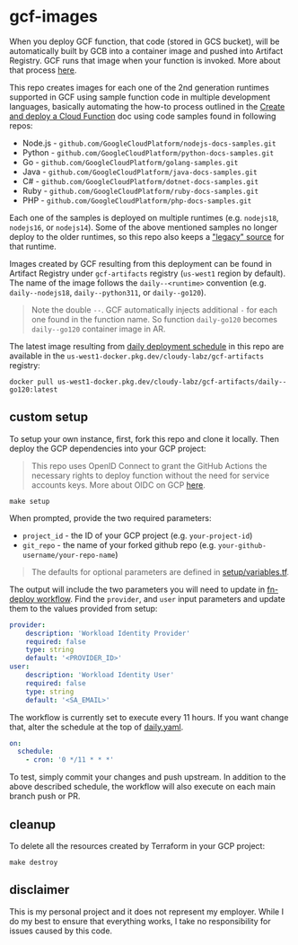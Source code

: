 # gcf-images

When you deploy GCF function, that code (stored in GCS bucket), will be automatically built by GCB into a container image and pushed into Artifact Registry. GCF runs that image when your function is invoked. More about that process [here](https://cloud.google.com/functions/docs/building).

This repo creates images for each one of the 2nd generation runtimes supported in GCF using sample function code in multiple development languages, basically automating the how-to process outlined in the [Create and deploy a Cloud Function](https://cloud.google.com/functions/docs/create-deploy-gcloud) doc using code samples found in following repos: 

* Node.js - `github.com/GoogleCloudPlatform/nodejs-docs-samples.git`
* Python  - `github.com/GoogleCloudPlatform/python-docs-samples.git`
* Go      - `github.com/GoogleCloudPlatform/golang-samples.git`
* Java    - `github.com/GoogleCloudPlatform/java-docs-samples.git`
* C#      - `github.com/GoogleCloudPlatform/dotnet-docs-samples.git`
* Ruby    - `github.com/GoogleCloudPlatform/ruby-docs-samples.git`
* PHP     - `github.com/GoogleCloudPlatform/php-docs-samples.git`

Each one of the samples is deployed on multiple runtimes (e.g. `nodejs18`, `nodejs16`, or `nodejs14`). Some of the above mentioned samples no longer deploy to the older runtimes, so this repo also keeps a ["legacy" source](./src) for that runtime.

Images created by GCF resulting from this deployment can be found in Artifact Registry under `gcf-artifacts` registry (`us-west1` region by default). The name of the image follows the `daily--<runtime>` convention (e.g. `daily--nodejs18`, `daily--python311`, or `daily--go120`).

> Note the double `--`. GCF automatically injects additional `-` for each one found in the function name. So function `daily-go120` becomes `daily--go120` container image in AR.

The latest image resulting from [daily deployment schedule](.github/workflows/daily.yaml) in this repo are available in the `us-west1-docker.pkg.dev/cloudy-labz/gcf-artifacts` registry:

```shell 
docker pull us-west1-docker.pkg.dev/cloudy-labz/gcf-artifacts/daily--go120:latest
```

## custom setup 

To setup your own instance, first, fork this repo and clone it locally. Then deploy the GCP dependencies into your GCP project: 

> This repo uses OpenID Connect to grant the GitHub Actions the necessary rights to deploy function without the need for service accounts keys. More about OIDC on GCP [here](https://cloud.google.com/identity-platform/docs/web/oidc). 


```shell
make setup
```

When prompted, provide the two required parameters: 

* `project_id` - the ID of your GCP project (e.g. `your-project-id`)
* `git_repo` - the name of your forked github repo (e.g. `your-github-username/your-repo-name`)

> The defaults for optional parameters are defined in [setup/variables.tf](setup/variables.tf).

The output will include the two parameters you will need to update in [fn-deploy workflow](.github/workflows/fn-deploy.yaml). Find the `provider`, and `user` input parameters and update them to the values provided from setup:

```yaml
provider:
    description: 'Workload Identity Provider'
    required: false
    type: string
    default: '<PROVIDER_ID>'
user:
    description: 'Workload Identity User'
    required: false
    type: string
    default: '<SA_EMAIL>'
```

The workflow is currently set to execute every 11 hours. If you want change that, alter the schedule at the top of [daily.yaml](.github/workflows/daily.yaml). 

```yaml
on:
  schedule:
    - cron: '0 */11 * * *'
```

To test, simply commit your changes and push upstream. In addition to the above described schedule, the workflow will also execute on each main branch push or PR. 

## cleanup

To delete all the resources created by Terraform in your GCP project: 

```shell
make destroy
```

## disclaimer

This is my personal project and it does not represent my employer. While I do my best to ensure that everything works, I take no responsibility for issues caused by this code.